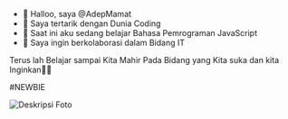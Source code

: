 - 👋 Halloo, saya @AdepMamat
- 👀 Saya tertarik dengan Dunia Coding
- 🌱 Saat ini aku sedang belajar Bahasa Pemrograman JavaScript
- 💞️ Saya ingin berkolaborasi dalam Bidang IT

Terus lah Belajar sampai Kita Mahir Pada Bidang yang Kita suka dan kita Inginkan💚💚

#NEWBIE

![Deskripsi Foto](images/adepkasep.png
)









<!---
AdepMamat/AdepMamat adalah repositori ✨ khusus ✨ karena `README.md` (file ini) muncul di profil GitHub Anda.
Anda dapat mengeklik tautan Pratinjau untuk melihat perubahan Anda.
--->
